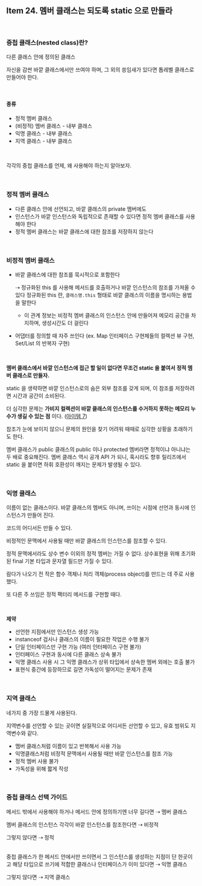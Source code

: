 ## Item 24. 멤버 클래스는 되도록 static 으로 만들라

<br>

### 중첩 클래스(nested class)란?

다른 클래스 안에 정의된 클래스

자신을 감싼 바깥 클래스에서만 쓰여야 하며, 그 외의 씅임새가 있다면 톱레벨 클래스로 만들어야 한다.

<br>

#### 종류

- 정적 멤버 클래스
- (비정적) 멤버 클래스 - 내부 클래스
- 익명 클래스 - 내부 클래스
- 지역 클래스 - 내부 클래스


<br>

각각의 중첩 클래스를 언제, 왜 사용해야 하는지 알아보자.

<br>

### 정적 멤버 클래스

- 다른 클래스 안에 선언되고, 바깥 클래스의 private 멤버에도 
- 인스턴스가 바깥 인스턴스와 독립적으로 존재할 수 있다면 정적 멤버 클래스를 사용해야 한다
- 정적 멤버 클래스는 바깥 클래스에 대한 참조를 저장하지 않는다


<br>

### 비정적 멤버 클래스

- 바깥 클래스에 대한 참조를 묵시적으로 포함한다

  ⇢ 정규화된 this 를 사용해 메서드를 호출하거나 바깥 인스턴스의 참조를 가져올 수 있다
  정규화된 this 란, `클래스명.this` 형태로 바깥 클래스의 이름을 명시하는 용법을 말한다

  - 이 관계 정보는 비정적 멤버 클래스의 인스턴스 안에 만들어져 메모리 공간을 차지하며, 생성시간도 더 걸린다

- 어댑터를 정의할 때 자주 쓰인다 (ex. Map 인터페이스 구현체들의 컬렉션 뷰 구현, Set/List 의 반복자 구현)


<br>

**멤버 클래스에서 바깥 인스턴스에 접근 할 일이 없다면 무조건 static 을 붙여서 정적 멤버 클래스로 만들자.**

static 을 생략하면 바깥 인스턴스로의 숨은 외부 참조를 갖게 되며, 이 참조를 저장하려면 시간과 공간이 소비된다.

더 심각한 문제는 **가비지 컬렉션이 바깥 클래스의 인스턴스를 수거하지 못하는 메모리 누수가 생길 수 있는 점** 이다. ([아이템 7](Item07.md))

참조가 눈에 보이지 않으니 문제의 원인을 찾기 어려워 때때로 심각한 상황을 초래하기도 한다.

멤버 클래스가 public 클래스의 public 이나 protected 멤버라면 정적이냐 아니냐는 두 배로 중요해진다. 멤버 클래스 역시 공개 API 가 되니, 혹시라도 향후 릴리즈에서 static 을 붙이면 하휘 호환성이 깨지는 문제가 발생될 수 있다.

<br>

### 익명 클래스

이름이 없는 클래스이다. 바깥 클래스의 멤버도 아니며, 쓰이는 시점에 선언과 동시에 인스턴스가 만들어 진다.

코드의 어디서든 만들 수 있다.

비정적인 문맥에서 사용될 때만 바깥 클래스의 인스턴스를 참조할 수 있다.

정적 문맥에서라도 상수 변수 이외의 정적 멤버는 가질 수 없다. 상수표현을 위해 초기화된 final 기본 타입과 문자열 필드만 가질 수 있다.

람다가 나오기 전 작은 함수 객체나 처리 객체(process object)를 만드는 데 주로 사용했다.

또 다른 주 쓰임은 정적 팩터리 메서드를 구현할 때다.

<br>

**제약**

- 선언한 지점에서만 인스턴스 생성 가능
- instanceof 검사나 클래스의 이름이 필요한 작업은 수행 불가
- 단일 인터페이스만 구현 가능 (여러 인터페이스 구현 불가)
- 인터페이스 구현과 동시에 다른 클래스 상속 불가
- 익명 클래스 사용 시 그 익명 클래스가 상위 타입에서 상속한 멤버 외에는 호출 불가
- 표현식 중간에 등장하므로 길면 가독성이 떨어지는 문제가 존재


<br>

### 지역 클래스

네가지 중 가장 드물게 사용된다.

지역변수를 선언할 수 있는 곳이면 실질적으로 어디서든 선언할 수 있고, 유효 범위도 지역변수와 같다.

- 멤버 클래스처럼 이름이 있고 반복해서 사용 가능
- 익명클래스처럼 비정적 문맥에서 사용될 때만 바깥 인스턴스를 참조 가능
- 정적 멤버 사용 불가
- 가독성을 위해 짧게 작성

<br>

### 중첩 클래스 선택 가이드

메서드 밖에서 사용해야 하거나 메서드 안에 정의하기엔 너무 길다면 ⇢ 멤버 클래스

  멤버 클래스의 인스턴스 각각이 바깥 인스턴스를 참조한다면 ⇢ 비정적

  그렇지 않다면 ⇢ 정적

<br>중첩 클래스가 한 메서드 안에서만 쓰이면서 그 인스턴스를 생성하는 지점이 단 한곳이고 해당 타입으로 쓰기에 적합한 클래스나 인터페이스가 이미 있다면 ⇢ 익명 클래스

그렇지 않다면 ⇢ 지역 클래스